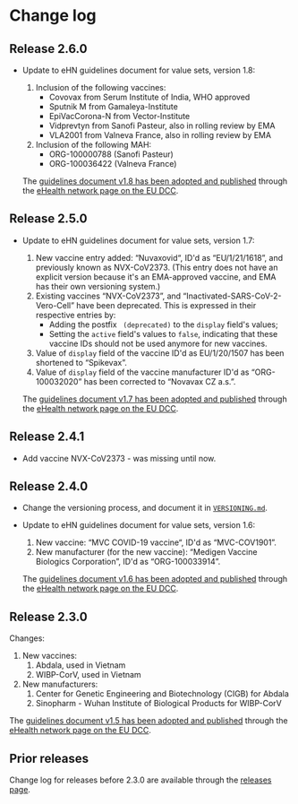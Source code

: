# Change log

## Release 2.6.0

* Update to eHN guidelines document for value sets, version 1.8:
  1. Inclusion of the following vaccines:
     - Covovax from Serum Institute of India, WHO approved
     - Sputnik M from Gamaleya-Institute
     - EpiVacCorona-N from Vector-Institute
     - Vidprevtyn from Sanofi Pasteur, also in rolling review by EMA
     - VLA2001 from Valneva France, also in rolling review by EMA
  2. Inclusion of the following MAH:
     - ORG-100000788 (Sanofi Pasteur)
     - ORG-100036422 (Valneva France)

  The [guidelines document v1.8 has been adopted and published](https://ec.europa.eu/health/sites/default/files/ehealth/docs/digital-green-value-sets_en.pdf) through the [eHealth network page on the EU DCC](https://ec.europa.eu/health/ehealth/covid-19_en).


## Release 2.5.0

* Update to eHN guidelines document for value sets, version 1.7:
    1. New vaccine entry added: “Nuvaxovid“, ID'd as “EU/1/21/1618”, and previously known as NVX-CoV2373.
       (This entry does not have an explicit version because it's an EMA-approved vaccine, and EMA has their own versioning system.)
    2. Existing vaccines “NVX-CoV2373”, and “Inactivated-SARS-CoV-2-Vero-Cell” have been deprecated.
       This is expressed in their respective entries by:
       * Adding the postfix ` (deprecated)` to the `display` field's values;
       * Setting the `active` field's values to `false`, indicating that these vaccine IDs should not be used anymore for new vaccines.
    3. Value of `display` field of the vaccine ID'd as EU/1/20/1507 has been shortened to “Spikevax”.
    4. Value of `display` field of the vaccine manufacturer ID'd as “ORG-100032020” has been corrected to “Novavax CZ a.s.”.

  The [guidelines document v1.7 has been adopted and published](https://ec.europa.eu/health/sites/default/files/ehealth/docs/digital-green-value-sets_en.pdf) through the [eHealth network page on the EU DCC](https://ec.europa.eu/health/ehealth/covid-19_en).


## Release 2.4.1

* Add vaccine NVX-CoV2373 - was missing until now.


## Release 2.4.0

* Change the versioning process, and document it in [`VERSIONING.md`](./VERSIONING.md).

* Update to eHN guidelines document for value sets, version 1.6:
   1. New vaccine: “MVC COVID-19 vaccine“, ID'd as “MVC-COV1901”.
   2. New manufacturer (for the new vaccine): “Medigen Vaccine Biologics Corporation”, ID'd as “ORG-100033914”.

    The [guidelines document v1.6 has been adopted and published](https://ec.europa.eu/health/sites/default/files/ehealth/docs/digital-green-value-sets_en.pdf) through the [eHealth network page on the EU DCC](https://ec.europa.eu/health/ehealth/covid-19_en).


## Release 2.3.0

Changes:

1. New vaccines:
    1. Abdala, used in Vietnam
    2. WIBP-CorV, used in Vietnam
2. New manufacturers:
    1. Center for Genetic Engineering and Biotechnology (CIGB) for Abdala
    2. Sinopharm - Wuhan Institute of Biological Products for WIBP-CorV

The [guidelines document v1.5 has been adopted and published](https://ec.europa.eu/health/sites/default/files/ehealth/docs/digital-green-value-sets_en.pdf) through the [eHealth network page on the EU DCC](https://ec.europa.eu/health/ehealth/covid-19_en).


## Prior releases

Change log for releases before 2.3.0 are available through the [releases page](https://github.com/ehn-dcc-development/ehn-dcc-valuesets/releases).

